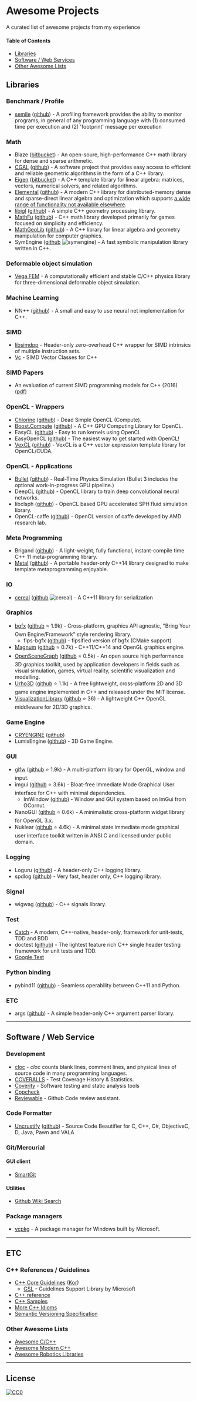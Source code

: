 # Awesome Projects
A curated list of awesome projects from my experience

#### Table of Contents
* [Libraries](#libraries)
* [Software / Web Services](#software--web-service)
* [Other Awesome Lists](#other-awesome-lists)

## Libraries

### Benchmark / Profile

* [semile](http://r-kan.github.io/semile/) ([github](https://github.com/r-kan/semile)) - A profiling framework provides the ability to monitor programs, in general of any programming language with (1) consumed time per execution and (2) 'footprint' message per execution

### Math

* Blaze ([bitbucket](https://bitbucket.org/blaze-lib/blaze)) - An open-soure, high-performance C++ math library for dense and sparse arithmetic.
* [CGAL](http://www.cgal.org/) ([github](https://github.com/CGAL/cgal)) -  A software project that provides easy access to efficient and reliable geometric algorithms in the form of a C++ library.
* [Eigen](http://eigen.tuxfamily.org/index.php?title=Main_Page) ([bitbucket](https://bitbucket.org/eigen/eigen/)) - A C++ template library for linear algebra: matrices, vectors, numerical solvers, and related algorithms.
* [Elemental](http://libelemental.org/) ([github](https://github.com/elemental/Elemental)) - A modern C++ library for distributed-memory dense and sparse-direct linear algebra and optimization which supports [a wide range of functionality not available elsewhere](http://libelemental.org/about/).
* [libigl](http://libigl.github.io/libigl/) ([github](https://github.com/libigl/libigl)) - A simple C++ geometry processing library.
* [MathFu](http://google.github.io/mathfu/) ([github](https://github.com/google/mathfu)) - C++ math library developed primarily for games focused on simplicity and efficiency.
* [MathGeoLib](http://clb.demon.fi/MathGeoLib/nightly/) ([github](https://github.com/juj/MathGeoLib)) - A C++ library for linear algebra and geometry manipulation for computer graphics.
* SymEngine ([github](https://github.com/symengine/symengine) ![symengine](https://img.shields.io/github/stars/symengine/symengine.svg?style=social&label=Star&maxAge=2592000)) - A fast symbolic manipulation library written in C++.

### Deformable object simulation

* [Vega FEM](http://run.usc.edu/vega/) - A computationally efficient and stable C/C++ physics library for three-dimensional deformable object simulation.

### Machine Learning

* NN++ ([github](https://github.com/stagadish/NNplusplus)) - A small and easy to use neural net implementation for C++.

### SIMD

* [libsimdpp](https://github.com/p12tic/libsimdpp) - Header-only zero-overhead C++ wrapper for SIMD intrinsics of multiple instruction sets.
* [Vc](https://github.com/VcDevel/Vc) - SIMD Vector Classes for C++

### SIMD Papers

* An evaluation of current SIMD programming models for C++ (2016) ([pdf](http://www.biagiocosenza.com/papers/PohlWPMVP16.pdf))

### OpenCL - Wrappers

* [Chlorine](http://polytonic.github.io/Chlorine/) ([github](https://github.com/Polytonic/Chlorine)) - Dead Simple OpenCL (Compute).
* [Boost.Compute](http://boostorg.github.io/compute/) ([github](https://github.com/boostorg/compute)) - A C++ GPU Computing Library for OpenCL.
* EasyCL ([github](https://github.com/hughperkins/EasyCL)) - Easy to run kernels using OpenCL
* EasyOpenCL ([github](https://github.com/Gladdy/EasyOpenCL)) - The easiest way to get started with OpenCL!
* [VexCL](http://vexcl.readthedocs.org) ([github](https://github.com/ddemidov/vexcl)) - VexCL is a C++ vector expression template library for OpenCL/CUDA.

### OpenCL - Applications

* [Bullet](http://bulletphysics.org/wordpress/) ([github](https://github.com/bulletphysics/bullet3)) - Real-Time Physics Simulation (Bullet 3 includes the optional work-in-progress GPU pipeline.)
* DeepCL ([github](https://github.com/hughperkins/DeepCL)) - OpenCL library to train deep convolutional neural networks.
* libclsph ([github](https://github.com/libclsph/libclsph)) - OpenCL based GPU accelerated SPH fluid simulation library.
* OpenCL-caffe ([github](https://github.com/amd/OpenCL-caffe)) - OpenCL version of caffe developed by AMD research lab.

### Meta Programming

* Brigand ([github](https://github.com/edouarda/brigand)) - A light-weight, fully functional, instant-compile time C++ 11 meta-programming library.
* [Metal](http://brunocodutra.github.io/metal/) ([github](https://github.com/brunocodutra/metal)) - A portable header-only C++14 library designed to make template metaprogramming enjoyable.

### IO

* [cereal](http://uscilab.github.io/cereal/index.html) ([github](https://github.com/USCiLab/cereal) ![cereal](https://img.shields.io/github/stars/USCiLab/cereal.svg?style=social&label=Star&maxAge=2592000)) - A C++11 library for serialization

### Graphics

* [bgfx](https://bkaradzic.github.io/bgfx/index.html) ([github](https://github.com/bkaradzic/bgfx) :star: 1.9k) - Cross-platform, graphics API agnostic, "Bring Your Own Engine/Framework" style rendering library.
  * fips-bgfx ([github](https://github.com/floooh/fips-bgfx)) - fipsified version of bgfx (CMake support)
* [Magnum](http://mosra.cz/blog/magnum.php) ([github](https://github.com/mosra/magnum) :star: 0.7k) - C++11/C++14 and OpenGL graphics engine.
* [OpenSceneGraph](https://github.com/openscenegraph/OpenSceneGraph) ([github](https://github.com/openscenegraph/OpenSceneGraph) :star: 0.5k) - An open source high performance 3D graphics toolkit, used by application developers in fields such as visual simulation, games, virtual reality, scientific visualization and modelling.
* [Urho3D](http://urho3d.github.io/) ([github](https://github.com/urho3d/Urho3D) :star: 1.1k) - A free lightweight, cross-platform 2D and 3D game engine implemented in C++ and released under the MIT license.
* [VisualizationLibrary](http://visualizationlibrary.org/documentation/) ([github](https://github.com/MicBosi/VisualizationLibrary) :star: 36) - A lightweight C++ OpenGL middleware for 2D/3D graphics.

### Game Engine

* [CRYENGINE](https://www.cryengine.com/) ([github](https://github.com/CRYTEK-CRYENGINE/CRYENGINE))
* LumixEngine ([github](https://github.com/nem0/lumixengine)) - 3D Game Engine.

### GUI

* [glfw](http://www.glfw.org/) ([github](https://github.com/glfw/glfw) :star: 1.9k) - A multi-platform library for OpenGL, window and input.
* imgui ([github](https://github.com/ocornut/imgui) :star: 3.6k) - Bloat-free Immediate Mode Graphical User interface for C++ with minimal dependencies.
  * ImWindow ([github](https://github.com/thennequin/ImWindow)) - Window and GUI system based on ImGui from OCornut.
* NanoGUI ([github](https://github.com/wjakob/nanogui) :star: 0.6k) - A minimalistic cross-platform widget library for OpenGL 3.x.
* Nuklear ([github](https://github.com/vurtun/nuklear) :star: 4.6k) - A minimal state immediate mode graphical user interface toolkit written in ANSI C and licensed under public domain.

### Logging

* Loguru ([github](https://github.com/emilk/loguru)) - A header-only C++ logging library.
* spdlog ([github](https://github.com/gabime/spdlog)) - Very fast, header only, C++ logging library.

### Signal

* wigwag ([github](https://github.com/koplyarov/wigwag)) - C++ signals library.

### Test

* [Catch](https://github.com/philsquared/Catch) - A modern, C++-native, header-only, framework for unit-tests, TDD and BDD
* doctest ([github](https://github.com/onqtam/doctest)) - The lightest feature rich C++ single header testing framework for unit tests and TDD.
* [Google Test](https://github.com/google/googletest)

### Python binding

* pybind11 ([github](https://github.com/pybind/pybind11)) - Seamless operability between C++11 and Python.

### ETC

* args ([github](https://github.com/Taywee/args)) - A simple header-only C++ argument parser library.

---

## Software / Web Service

### Development

* [cloc](https://github.com/AlDanial/cloc) - _cloc_ counts blank lines, comment lines, and physical lines of source code in many programming languages.
* [COVERALLS](https://coveralls.io/) - Test Coverage History & Statistics.
* [Coverity](http://www.coverity.com/) - Software testing and static analysis tools
* [Cppcheck](https://github.com/danmar/cppcheck)
* [Reviewable](https://reviewable.io/) - Github Code review assistant.

### Code Formatter

* [Uncrustify](http://uncrustify.sourceforge.net/) ([github](https://github.com/uncrustify/uncrustify)) - Source Code Beautifier for C, C++, C#, ObjectiveC, D, Java, Pawn and VALA

### Git/Mercurial

#### GUI client

* [SmartGit](http://www.syntevo.com/smartgit/)

#### Utilities

* [Github Wiki Search](https://github.com/linyows/github-wiki-search)

### Package managers

* [vcpkg](https://github.com/Microsoft/vcpkg) - A package manager for Windows built by Microsoft.

---

## ETC

### C++ References / Guidelines

* [C++ Core Guidelines](https://github.com/isocpp/CppCoreGuidelines) ([Kor](https://github.com/CppKorea/CppCoreGuidelines))
  * [GSL](https://github.com/Microsoft/GSL) - Guidelines Support Library by Microsoft
* [C++ reference](http://en.cppreference.com/)
* [C++ Samples](http://www.cppsamples.com/)
* [More C++ Idioms](https://en.wikibooks.org/wiki/More_C%2B%2B_Idioms)
* [Semantic Versioning Specification](https://github.com/mojombo/semver/blob/master/semver.md)

### Other Awesome Lists

* [Awesome C/C++](https://github.com/fffaraz/awesome-cpp)
* [Awesome Modern C++](https://github.com/rigtorp/awesome-modern-cpp)
* [Awesome Robotics Libraries](https://github.com/jslee02/awesome-robotics-libraries)

---

## License

[![CC0](https://licensebuttons.net/p/zero/1.0/88x31.png)](http://creativecommons.org/publicdomain/zero/1.0/)
